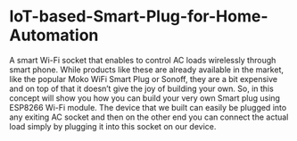 # IoT-based-Smart-Plug-for-Home-Automation

A smart Wi-Fi socket that enables to control AC loads wirelessly through smart phone. While products like these are already available in the market, like the popular Moko WiFi Smart Plug or Sonoff, they are a bit expensive and on top of that it doesn’t give the joy of building your own.  So, in this concept  will show you how you can build your very own Smart plug using ESP8266 Wi-Fi module. The device that we built can easily be plugged into any exiting AC socket and then on the other end you can connect the actual load simply by plugging it into this socket on our device. 

